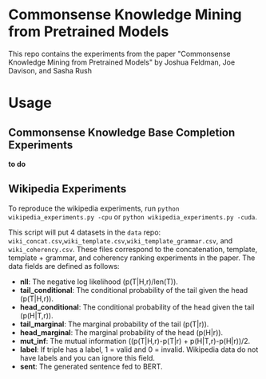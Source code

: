 # Commonsense Knowledge Mining from Pretrained Models
This repo contains the experiments from the paper "Commonsense Knowledge Mining from Pretrained Models" by Joshua Feldman, Joe Davison, and Sasha Rush

# Usage
## Commonsense Knowledge Base Completion Experiments
**to do**
## Wikipedia Experiments

To reproduce the wikipedia experiments, run `python wikipedia_experiments.py -cpu` or `python wikipedia_experiments.py -cuda`.

This script will put 4 datasets in the `data` repo: `wiki_concat.csv`,`wiki_template.csv`,`wiki_template_grammar.csv`, and `wiki_coherency.csv`. These files correspond to the concatenation, template, template + grammar, and coherency ranking experiments in the paper. The data fields are defined as follows:
- **nll**: The negative log likelihood (p(T|H,r)/len(T)).
- **tail_conditional**: The conditional probability of the tail given the head (p(T|H,r)).
- **head_conditional**: The conditional probability of the head given the tail (p(H|T,r)).
- **tail_marginal**: The marginal probability of the tail (p(T|r)).
- **head_marginal**: The marginal probability of the head (p(H|r)).
- **mut_inf**: The mutual information ((p(T|H,r)-p(T|r) + p(H|T,r)-p(H|r))/2.
- **label**: If triple has a label, 1 = valid and 0 = invalid. Wikipedia data do not have labels and you can ignore this field.
- **sent**: The generated sentence fed to BERT.
